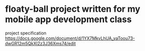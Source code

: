 # floaty-ball project written for my mobile app development class
project specification
https://docs.google.com/document/d/1YX7MkvLhUA_vaToou73-dwGR12m5QkXI2z3J36Xms74/edit

